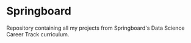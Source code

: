 # Springboard

Repository containing all my projects from Springboard's Data Science Career Track curriculum.
